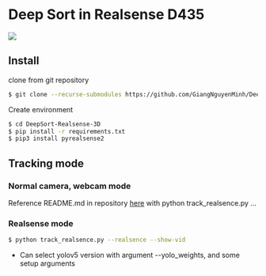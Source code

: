# Deep Sort in Realsense D435 
![](https://production-media.paperswithcode.com/thumbnails/task/task-0000000553-467cdf5d_SvoYQZ2.jpg)
## Install
clone from git repository 
```bash
$ git clone --recurse-submodules https://github.com/GiangNguyenMinh/DeepSort-Realsense-3D.git
```
Create environment
```bash
$ cd DeepSort-Realsense-3D
$ pip install -r requirements.txt
$ pip3 install pyrealsense2
```
## Tracking mode 
### Normal camera, webcam mode 
Reference README.md in repository [here](https://github.com/mikel-brostrom/Yolov5_DeepSort_Pytorch.git) with python track_realsence.py ...
### Realsense mode 
```bash
$ python track_realsence.py --realsence --show-vid
```
- Can select yolov5 version with argument --yolo_weights, and some setup arguments

